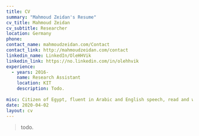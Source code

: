 ```yaml
---
title: CV
summary: "Mahmoud Zeidan's Resume"
cv_title: Mahmoud Zeidan
cv_subtitle: Researcher
location: Germany
phone: 
contact_name: mahmoudzeidan.com/Contact
contact_link: http://mahmoudzeidan.com/contact
linkedin_name: LinkedIn/OleHHVik
linkedin_link: https://no.linkedin.com/in/olehhvik
experience:
  - years: 2016-
    name: Research Assistant
    location: KIT
    description: Todo.
 
misc: Citizen of Egypt, fluent in Arabic and English speech, read and write both excellently.
date: 2020-04-02
layout: cv
---
```


> todo.
